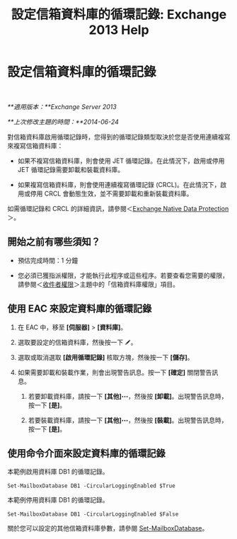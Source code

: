 ﻿---
title: '設定信箱資料庫的循環記錄: Exchange 2013 Help'
TOCTitle: 設定信箱資料庫的循環記錄
ms:assetid: 29cbd7cd-382b-4e0d-8368-2e49e75df2fc
ms:mtpsurl: https://technet.microsoft.com/zh-tw/library/Dn756374(v=EXCHG.150)
ms:contentKeyID: 62524850
ms.date: 05/21/2018
mtps_version: v=EXCHG.150
ms.translationtype: MT
---

# 設定信箱資料庫的循環記錄

 

_**適用版本：**Exchange Server 2013_

_**上次修改主題的時間：**2014-06-24_

對信箱資料庫啟用循環記錄時，您得到的循環記錄類型取決於您是否使用連續複寫來複寫信箱資料庫：

  - 如果不複寫信箱資料庫，則會使用 JET 循環記錄。在此情況下，啟用或停用 JET 循環記錄需要卸載和裝載資料庫。

  - 如果複寫信箱資料庫，則會使用連續複寫循環記錄 (CRCL)。在此情況下，啟用或停用 CRCL 會動態生效，並不需要卸載和重新裝載資料庫。

如需循環記錄和 CRCL 的詳細資訊，請參閱＜[Exchange Native Data Protection](backup-restore-and-disaster-recovery-exchange-2013-help.md)＞。

## 開始之前有哪些須知？

  - 預估完成時間：1 分鐘

  - 您必須已獲指派權限，才能執行此程序或這些程序。若要查看您需要的權限，請參閱＜[收件者權限](recipients-permissions-exchange-2013-help.md)＞主題中的「信箱資料庫權限」項目。

## 使用 EAC 來設定資料庫的循環記錄

1.  在 EAC 中，移至 **\[伺服器\]** \> **\[資料庫\]**。

2.  選取要設定的信箱資料庫，然後按一下 ![編輯圖示](images/JJ218640.6f53ccb2-1f13-4c02-bea0-30690e6ea71d(EXCHG.150).gif "編輯圖示")。

3.  選取或取消選取 **\[啟用循環記錄\]** 核取方塊，然後按一下 **\[儲存\]**。

4.  如果需要卸載和裝載作業，則會出現警告訊息。按一下 **\[確定\]** 關閉警告訊息。
    
    1.  若要卸載資料庫，請按一下 **\[其他\]**![更多選項圖示](images/JJ150550.5381819e-3b21-4873-8714-e9b956290b28(EXCHG.150).gif "更多選項圖示")，然後按 **\[卸載\]**。出現警告訊息時，按一下 **\[是\]**。
    
    2.  若要裝載資料庫，請按一下 **\[其他\]**![更多選項圖示](images/JJ150550.5381819e-3b21-4873-8714-e9b956290b28(EXCHG.150).gif "更多選項圖示")，然後按 **\[裝載\]**。出現警告訊息時，按一下 **\[是\]**。

## 使用命令介面來設定資料庫的循環記錄

本範例啟用資料庫 DB1 的循環記錄。

    Set-MailboxDatabase DB1 -CircularLoggingEnabled $True

本範例停用資料庫 DB1 的循環記錄。

    Set-MailboxDatabase DB1 -CircularLoggingEnabled $False

關於您可以設定的其他信箱資料庫參數，請參閱 [Set-MailboxDatabase](https://technet.microsoft.com/zh-tw/library/bb123971\(v=exchg.150\))。

